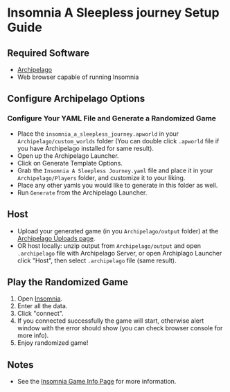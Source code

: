 # Insomnia A Sleepless journey Setup Guide

## Required Software
- [Archipelago](https://github.com/ArchipelagoMW/Archipelago/releases/latest)
- Web browser capable of running Insomnia

## Configure Archipelago Options

### Configure Your YAML File and Generate a Randomized Game
- Place the `insomnia_a_sleepless_journey.apworld` in your `Archipelago/custom_worlds` folder (You can double click `.apworld` file if you have Archipelago installed for same result).
- Open up the Archipelago Launcher.
- Click on Generate Template Options.
- Grab the `Insomnia A Sleepless Journey.yaml` file and place it in your `Archipelago/Players` folder, and customize it to your liking.
- Place any other yamls you would like to generate in this folder as well.
- Run `Generate` from the Archipelago Launcher.

## Host
- Upload your generated game (in you `Archipelago/output` folder) at the [Archipelago Uploads page](https://archipelago.gg/uploads).
- OR host locally: unzip output from `Archipelago/output` and open `.archipelago` file with Archipelago Server, or open Archiplago Launcher click "Host", then select `.archipelago` file (same result).

## Play the Randomized Game
1. Open [Insomnia](https://dzhake.github.io/insomnia-a-sleepless-journey).
2. Enter all the data.
3. Click "connect".
4. If you connected successfully the game will start, otherwise alert window with the error should show (you can check browser console for more info).
5. Enjoy randomized game!

## Notes
- See the [Insomnia Game Info Page](./en_Insomnia%20a%20sleepless%20journey.md) for more information.